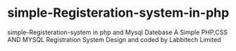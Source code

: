 # simple-Registeration-system-in-php
simple-Registeration-system in php and Mysql Datebase
A Simple PHP,CSS AND MYSQL Registration System Design and coded by Labbitech Limited

